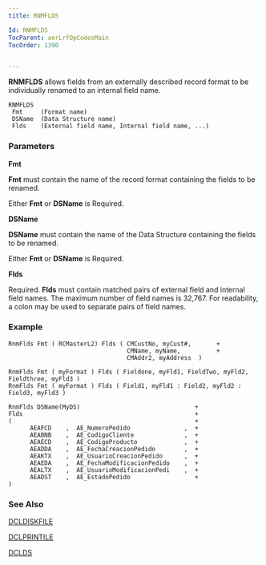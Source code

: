 ```yaml
---
title: RNMFLDS

Id: RNMFLDS
TocParent: aerLrfOpCodesMain
TocOrder: 1390


---
```


**RNMFLDS** allows fields from an externally described record format to be individually renamed to an internal field name. 

```
RNMFLDS 
 Fmt     (Format name)
 DSName  (Data Structure name)
 Flds    (External field name, Internal field name, ...)
```

### Parameters

**Fmt** 

**Fmt** must contain the name of the record format containing the fields to be renamed. 

Either **Fmt** or **DSName** is Required.


**DSName** 

**DSName** must contain the name of the Data Structure containing the fields to be renamed.

Either **Fmt** or **DSName** is Required.


**Flds** 

Required. **Flds** must contain matched pairs of external field and internal field names. The maximum number of field names is 32,767. For readability, a colon may be used to separate pairs of field names.


### Example

```
RnmFlds Fmt ( RCMasterL2) Flds ( CMCustNo, myCust#,       +
                                 CMName, myName,          +
                                 CMAddr2, myAddress  )

RnmFlds Fmt ( myFormat ) Flds ( Fieldone, myFld1, FieldTwo, myFld2, Fieldthree, myFld3 ) 
RnmFlds Fmt ( myFormat ) Flds ( Field1, myFld1 : Field2, myFld2 : Field3, myFld3 )

RnmFlds DSName(MyDS)                                +
Flds                                                +
(                                                   +
      AEAFCD    ,  AE_NumeroPedido               ,  +
      AEABNB    ,  AE_CodigoCliente              ,  +
      AEAECD    ,  AE_CodigoProducto             ,  +
      AEADDA    ,  AE_FechaCreacionPedido        ,  +
      AEAKTX    ,  AE_UsuarioCreacionPedido      ,  +
      AEAEDA    ,  AE_FechaModificacionPedido    ,  +
      AEALTX    ,  AE_UsuarioModificacionPedi    ,  +
      AEADST    ,  AE_EstadoPedido                  + 
) 

```

### See Also
[DCLDISKFILE](DCLDISKFILE.html)

[DCLPRINTILE](DCLPRINTFILE.html)

[DCLDS](DCLDS.html) 
